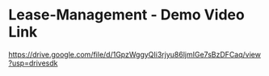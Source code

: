 # Lease-Management - Demo Video Link
https://drive.google.com/file/d/1GpzWggyQIi3rjyu86ljmIGe7sBzDFCaq/view?usp=drivesdk
